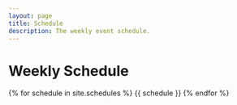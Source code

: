 ```yaml
---
layout: page
title: Schedule
description: The weekly event schedule.
---
```


# Weekly Schedule

{% for schedule in site.schedules %}
{{ schedule }}
{% endfor %}
